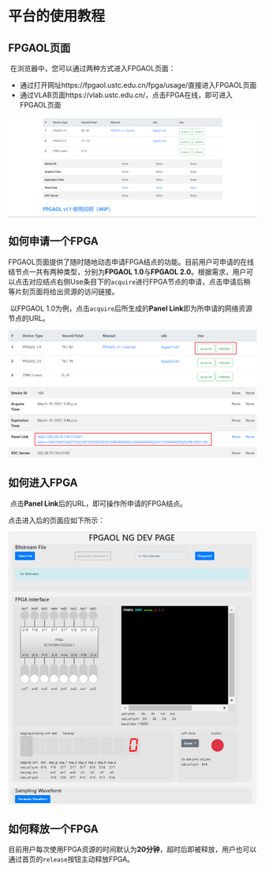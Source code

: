 #  平台的使用教程



## FPGAOL页面

​		在浏览器中，您可以通过两种方式进入FPGAOL页面：

- 通过打开网址https://fpgaol.ustc.edu.cn/fpga/usage/直接进入FPGAOL页面
- 通过VLAB页面https://vlab.ustc.edu.cn/，点击FPGA在线，即可进入FPGAOL页面

![1.1](.\picture\平台的使用教程\1.png)



## 如何申请一个FPGA

​		FPGAOL页面提供了随时随地动态申请FPGA结点的功能。目前用户可申请的在线结节点一共有两种类型，分别为**FPGAOL 1.0**与**FPGAOL 2.0**。根据需求，用户可以点击对应结点右侧Use条目下的`acquire`进行FPGA节点的申请，点击申请后稍等片刻页面将给出资源的访问链接。

​		以FPGAOL 1.0为例，点击`acquire`后所生成的**Panel Link**即为所申请的网络资源节点的URL。

![1.2](.\picture\平台的使用教程\2.png)

## 如何进入FPGA

​		点击**Panel Link**后的URL，即可操作所申请的FPGA结点。

点击进入后的页面应如下所示：

![1.3](.\picture\平台的使用教程\3.png)

## 如何释放一个FPGA

​		目前用户每次使用FPGA资源的时间默认为**20分钟**，超时后即被释放，用户也可以通过首页的`release`按钮主动释放FPGA。




